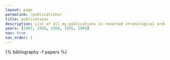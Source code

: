 ```yaml
---
layout: page
permalink: /publications/
title: publications
description: List of all my publications in reversed chronological order.
years: [1967, 1956, 1950, 1935, 1905]
nav: true
nav_order: 1
---
```

<!-- _pages/publications.md -->
<div class="publications">
{% bibliography -f papers %}
</div>
